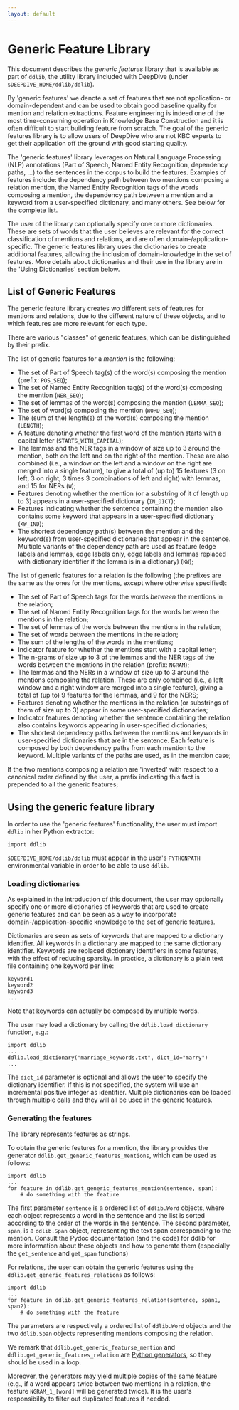 ```yaml
---
layout: default
---
```


# Generic Feature Library

This document describes the *generic features* library that is available as part
of `ddlib`, the utility library included with DeepDive (under
`$DEEPDIVE_HOME/ddlib/ddlib`).

By 'generic features' we denote a set of features that are not application- or
domain-dependent and can be used to obtain good baseline quality for mention and
relation extractions. Feature engineering is indeed one of the most
time-consuming operation in Knowledge Base Construction and it is often
difficult to start building feature from scratch. The goal of the generic
features library is to allow users of DeepDive who are not KBC experts to get
their application off the ground with good starting quality.

The 'generic features' library leverages on Natural Language Processing (NLP)
annotations (Part of Speech, Named Entity Recognition, dependency paths, ...) to
the sentences in the corpus to build the features. Examples of features include:
the dependency path between two mentions composing a relation mention, the Named
Entity Recognition tags of the words composing a mention, the dependency path
between a mention and a keyword from a user-specified dictionary, and many
others. See below for the complete list.

The user of the library can optionally specify one or more dictionaries. These
are sets of words that the user believes are relevant for the correct
classification of mentions and relations, and are often
domain-/application-specific. The generic features library uses the dictionaries
to create additional features, allowing the inclusion of domain-knowledge in the
set of features. More details about dictionaries and their use in the library
are in the 'Using Dictionaries' section below.

## List of Generic Features

The generic feature library creates wo different sets of features for mentions
and relations, due to the different nature of these objects, and to which
features are more relevant for each type. 

There are various "classes" of generic features, which can be distinguished by
their prefix.

The list of generic features for a *mention* is the following:

- The set of Part of Speech tag(s) of the word(s) composing the mention (prefix:
	`POS_SEQ`);
- The set of Named Entity Recognition tag(s) of the word(s) composing the
	mention (`NER_SEQ`);
- The set of lemmas of the word(s) composing the mention (`LEMMA_SEQ`); 
- The set of word(s) composing the mention (`WORD_SEQ`);
- The (sum of the) length(s) of the word(s) composing the mention (`LENGTH`);
- A feature denoting whether the first word of the mention starts with a capital
	letter (`STARTS_WITH_CAPITAL`);
- The lemmas and the NER tags in a window of size up to 3 around the mention,
	both on the left and on the right of the mention. These are also combined
	(i.e., a window on the left and a window on the right are merged into a
	single feature), to give a total of (up to) 15 features (3 on left, 3 on
	right, 3 times 3 combinations of left and right) with lemmas, and 15 for
	NERs (`W`);
- Features denoting whether the mention (or a substring of it of length up to 3)
	appears in a user-specified dictionary (`IN_DICT`);
- Features indicating whether the sentence containing the mention also contains
	some keyword that appears in a user-specified dictionary (`KW_IND`);
- The shortest dependency path(s) between the mention and the keyword(s) from
	user-specified dictionaries that appear in the sentence. Multiple variants
	of the dependency path are used as feature (edge labels and lemmas, edge
	labels only, edge labels and lemmas replaced with dictionary identifier if
	the lemma is in a dictionary) (`KW`);

The list of generic features for a relation is the following (the prefixes are
the same as the ones for the mentions, except where otherwise specified):

- The set of Part of Speech tags for the words *between* the mentions in the
	relation;
- The set of Named Entity Recognition tags for the words between the mentions
	in the relation;
- The set of lemmas of the words between the mentions in the relation;
- The set of words between the mentions in the relation;
- The sum of the lengths of the words in the mentions;
- Indicator feature for whether the mentions start with a capital letter;
- The n-grams of size up to 3 of the lemmas and the NER tags of the words
	between the mentions in the relation (prefix: `NGRAM`);
- The lemmas and the NERs in a window of size up to 3 around the mentions
	composing the relation. These are only combined (i.e., a left window and a
	right window are merged into a single feature), giving a total of (up to) 9
	features for the lemmas, and 9 for the NERS;
- Features denoting whether the mentions in the relation (or substrings of them
	of size up to 3) appear in some user-specified dictionaries;
- Indicator features denoting whether the sentence containing the relation also
	contains keywords appearing in user-specified dictionaries;
- The shortest dependency paths between the mentions and keywords in
	user-specified dictionaries that are in the sentence. Each feature is
	composed by both dependency paths from each mention to the keyword. Multiple
	variants of the paths are used, as in the mention case;

If the two mentions composing a relation are 'inverted' with respect to a
canonical order defined by the user, a prefix indicating this fact is prepended
to all the generic features;

## Using the generic feature library

In order to use the 'generic features' functionality, the user must import
`ddlib` in her Python extractor:

```
import ddlib
```

`$DEEPDIVE_HOME/ddlib/ddlib` must appear in the user's `PYTHONPATH`
environmental variable in order to be able to use `ddlib`.

### Loading dictionaries

As explained in the introduction of this document, the user may optionally
specify one or more dictionaries of keywords that are used to create generic
features and can be seen as a way to incorporate domain-/application-specific
knowledge to the set of generic features. 

Dictionaries are seen as sets of keywords that are mapped to a dictionary
identifier. All keywords in a dictionary are mapped to the same dictionary
identifier. Keywords are replaced dictionary identifiers in some features, with
the effect of reducing sparsity. In practice, a dictionary is a plain text file
containing one keyword per line:

```
keyword1
keyword2
keyword3
...
```

Note that keywords can actually be composed by multiple words.

The user may load a dictionary by calling the  `ddlib.load_dictionary` function,
e.g.:

```
import ddlib
...
ddlib.load_dictionary("marriage_keywords.txt", dict_id="marry")
...
```

The `dict_id` parameter is optional and allows the user to specify the
dictionary identifier. If this is not specified, the system will use an
incremental positive integer as identifier. Multiple dictionaries can be loaded
through multiple calls and they will all be used in the generic features.

### Generating the features

The library represents features as strings.

To obtain the generic features for a mention, the library provides the generator
`ddlib.get_generic_features_mentions`, which can be used as follows:

```
import ddlib
...
for feature in ddlib.get_generic_features_mention(sentence, span):
	# do something with the feature
```

The first parameter `sentence` is a ordered list of `ddlib.Word` objects, where
each object represents a word in the sentence and the list is sorted according
to the order of the words in the sentence. The second parameter, `span`, is a
`ddlib.Span` object, representing the text span corresponding to the mention.
Consult the Pydoc documentation (and the code) for ddlib for more information
about these objects and how to generate them (especially the `get_sentence` and
`get_span` functions)

For relations, the user can obtain the generic features using the
`ddlib.get_generic_features_relations` as follows:

```
import ddlib
...
for feature in ddlib.get_generic_features_relation(sentence, span1, span2):
	# do something with the feature
```

The parameters are respectively a ordered list of `ddlib.Word` objects and the
two `ddlib.Span` objects representing mentions composing the relation.

We remark that `ddlib.get_generic_featurse_mention` and
`ddlib.get_generic_features_relation` are [Python
generators](https://wiki.python.org/moin/Generators), so they should be used
in a loop. 

Moreover, the generators may yield multiple copies of the same feature (e.g., if
a word appears twice between two mentions in a relation, the feature
`NGRAM_1_[word]` will be generated twice). It is the user's responsibility to
filter out duplicated features if needed.

